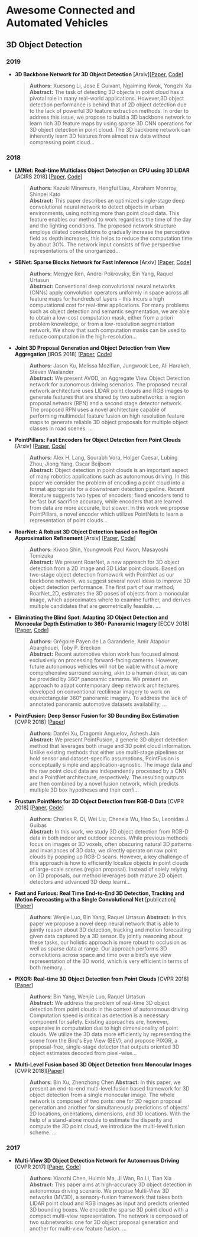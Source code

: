 # Awesome Connected and Automated Vehicles

## 3D Object Detection

### 2019

- **3D Backbone Network for 3D Object Detection** [Arxiv][[Paper](https://arxiv.org/pdf/1901.08373.pdf), [Code](https://github.com/Benzlxs/tDBN)]
    > **Authors:** Xuesong Li, Jose E Guivant, Ngaiming Kwok, Yongzhi Xu <br>
    > **Abstract:** The task of detecting 3D objects in point cloud has a pivotal role in many real-world applications. However,3D object detection performance is behind that of 2D object detection due to the lack of powerful 3D feature extraction methods. In order to address this issue, we propose to build a 3D backbone network to learn rich 3D feature maps by using sparse 3D CNN operations for 3D object detection in point cloud. The 3D backbone network can inherently learn 3D features from almost raw data without compressing point cloud...

### 2018

- **LMNet: Real-time Multiclass Object Detection on CPU using 3D LiDAR** [ACIRS 2018] [[Paper](https://arxiv.org/pdf/1805.04902.pdf), [Code](https://github.com/CPFL/Autoware/tree/feature/cnn_lidar_detection)]
    > **Authors:** Kazuki Minemura, Hengfui Liau, Abraham Monrroy, Shinpei Kato <br>
    > **Abstract:** This paper describes an optimized single-stage deep convolutional neural network to detect objects in urban environments, using nothing more than point cloud data. This feature enables our method to work regardless the time of the day and the lighting conditions. The proposed network structure employs dilated convolutions to gradually increase the perceptive field as depth increases, this helps to reduce the computation time by about 30%. The network input consists of five perspective representations of the unorganized...

- **SBNet: Sparse Blocks Network for Fast Inference** [Arxiv] [[Paper](https://arxiv.org/pdf/1801.02108.pdf), [Code](https://github.com/uber/sbnet)]
    > **Authors:** Mengye Ren, Andrei Pokrovsky, Bin Yang, Raquel Urtasun <br>
    > **Abstract:** Conventional deep convolutional neural networks (CNNs) apply convolution operators uniformly in space across all feature maps for hundreds of layers - this incurs a high computational cost for real-time applications. For many problems such as object detection and semantic segmentation, we are able to obtain a low-cost computation mask, either from a priori problem knowledge, or from a low-resolution segmentation network. We show that such computation masks can be used to reduce computation in the high-resolution...

- **Joint 3D Proposal Generation and Object Detection from View Aggregation** [IROS 2018] [[Paper](https://arxiv.org/pdf/1712.02294), [Code](https://github.com/kujason/avod)]
    > **Authors:** Jason Ku, Melissa Mozifian, Jungwook Lee, Ali Harakeh, Steven Waslander <br>
    > **Abstract:** We present AVOD, an Aggregate View Object Detection network for autonomous driving scenarios. The proposed neural network architecture uses LIDAR point clouds and RGB images to generate features that are shared by two subnetworks: a region proposal network (RPN) and a second stage detector network. The proposed RPN uses a novel architecture capable of performing multimodal feature fusion on high resolution feature maps to generate reliable 3D object proposals for multiple object classes in road scenes. ...

- **PointPillars: Fast Encoders for Object Detection from Point Clouds** [Arxiv] [[Paper](https://arxiv.org/pdf/1812.05784), [Code](https://github.com/nutonomy/second.pytorch)]
    > **Authors:** Alex H. Lang, Sourabh Vora, Holger Caesar, Lubing Zhou, Jiong Yang, Oscar Beijbom <br>
    > **Abstract:** Object detection in point clouds is an important aspect of many robotics applications such as autonomous driving. In this paper we consider the problem of encoding a point cloud into a format appropriate for a downstream detection pipeline. Recent literature suggests two types of encoders; fixed encoders tend to be fast but sacrifice accuracy, while encoders that are learned from data are more accurate, but slower. In this work we propose PointPillars, a novel encoder which utilizes PointNets to learn a representation of point clouds...

- **RoarNet: A Robust 3D Object Detection based on RegiOn Approximation Refinement** [Arxiv] [[Paper](https://arxiv.org/pdf/1811.03818v1.pdf), [Code](https://github.com/Kiwoo/RoarNet)]
    > **Authors:** Kiwoo Shin, Youngwook Paul Kwon, Masayoshi Tomizuka <br>
    > **Abstract:** We present RoarNet, a new approach for 3D object detection from a 2D image and 3D Lidar point clouds. Based on two-stage object detection framework with PointNet as our backbone network, we suggest several novel ideas to improve 3D object detection performance. The first part of our method, RoarNet_2D, estimates the 3D poses of objects from a monocular image, which approximates where to examine further, and derives multiple candidates that are geometrically feasible. ...

- **Eliminating the Blind Spot: Adapting 3D Object Detection and Monocular Depth Estimation to 360◦ Panoramic Imagery** [ECCV 2018][[Paper](https://arxiv.org/pdf/1808.06253v1.pdf), [Code](https://github.com/gdlg/panoramic-depth-estimation)]
    > **Authors:** Grégoire Payen de La Garanderie, Amir Atapour Abarghouei, Toby P. Breckon <br>
    > **Abstract:** Recent automotive vision work has focused almost exclusively on processing forward-facing cameras. However, future autonomous vehicles will not be viable without a more comprehensive surround sensing, akin to a human driver, as can be provided by 360° panoramic cameras. We present an approach to adapt contemporary deep network architectures developed on conventional rectilinear imagery to work on equirectangular 360° panoramic imagery. To address the lack of annotated panoramic automotive datasets availability, ...

- **PointFusion: Deep Sensor Fusion for 3D Bounding Box Estimation** [CVPR 2018] [[Paper](https://arxiv.org/abs/1711.10871)]
    > **Authors:** Danfei Xu, Dragomir Anguelov, Ashesh Jain <br>
    > **Abstract:**   We present PointFusion, a generic 3D object detection method that leverages both image and 3D point cloud information. Unlike existing methods that either use multi-stage pipelines or hold sensor and dataset-specific assumptions, PointFusion is conceptually simple and application-agnostic. The image data and the raw point cloud data are independently processed by a CNN and a PointNet architecture, respectively. The resulting outputs are then combined by a novel fusion network, which predicts multiple 3D box hypotheses and their confi...

- **Frustum PointNets for 3D Object Detection from RGB-D Data** [CVPR 2018] [[Paper](https://arxiv.org/abs/1711.08488), [Code](https://github.com/charlesq34/frustum-pointnets)]
    > **Authors:** Charles R. Qi, Wei Liu, Chenxia Wu, Hao Su, Leonidas J. Guibas <br>
    > **Abstract:**   In this work, we study 3D object detection from RGB-D data in both indoor and outdoor scenes. While previous methods focus on images or 3D voxels, often obscuring natural 3D patterns and invariances of 3D data, we directly operate on raw point clouds by popping up RGB-D scans. However, a key challenge of this approach is how to efficiently localize objects in point clouds of large-scale scenes (region proposal). Instead of solely relying on 3D proposals, our method leverages both mature 2D object detectors and advanced 3D deep learni...

- **Fast and Furious: Real Time End-to-End 3D Detection, Tracking and Motion Forecasting with a Single Convolutional Net** [publication][[Paper](http://openaccess.thecvf.com/content_cvpr_2018/papers/Luo_Fast_and_Furious_CVPR_2018_paper.pdf)]
    > **Authors:** Wenjie Luo, Bin Yang, Raquel Urtasun
    > **Abstract:** In this paper we propose a novel deep neural network that is able to jointly reason about 3D detection, tracking and motion forecasting given data captured by a 3D sensor. By jointly reasoning about these tasks, our holistic approach is more robust to occlusion as well as sparse data at range. Our approach performs 3D convolutions across space and time over a bird’s eye view representation of the 3D world, which is very efficient in terms of both memory...

- **PIXOR: Real-time 3D Object Detection from Point Clouds** [CVPR 2018] [[Paper](https://arxiv.org/abs/1902.06326)]
    > **Authors:** Bin Yang, Wenjie Luo, Raquel Urtasun <br>
    > **Abstract:**   We address the problem of real-time 3D object detection from point clouds in the context of autonomous driving. Computation speed is critical as detection is a necessary component for safety. Existing approaches are, however, expensive in computation due to high dimensionality of point clouds. We utilize the 3D data more efficiently by representing the scene from the Bird's Eye View (BEV), and propose PIXOR, a proposal-free, single-stage detector that outputs oriented 3D object estimates decoded from pixel-wise...

- **Multi-Level Fusion based 3D Object Detection from Monocular Images** [CVPR 2018][[Paper](http://openaccess.thecvf.com/content_cvpr_2018/papers/Xu_Multi-Level_Fusion_Based_CVPR_2018_paper.pdf)]
    > **Authors:** Bin Xu, Zhenzhong Chen
    > **Abstract:** In this paper, we present an end-to-end multi-level fusion based framework for 3D object detection from a single monocular image. The whole network is composed of two parts: one for 2D region proposal generation and another for simultaneously predictions of objects’ 2D locations, orientations, dimensions, and 3D locations. With the help of a stand-alone module to estimate the disparity and compute the 3D point cloud, we introduce the multi-level fusion scheme. ...

### 2017

- **Multi-View 3D Object Detection Network for Autonomous Driving** [CVPR 2017] [[Paper](https://arxiv.org/pdf/1611.07759), [Code](https://github.com/bostondiditeam/MV3D)]
    > **Authors:** Xiaozhi Chen, Huimin Ma, Ji Wan, Bo Li, Tian Xia <br>
    > **Abstract:** This paper aims at high-accuracy 3D object detection in autonomous driving scenario. We propose Multi-View 3D networks (MV3D), a sensory-fusion framework that takes both LIDAR point cloud and RGB images as input and predicts oriented 3D bounding boxes. We encode the sparse 3D point cloud with a compact multi-view representation. The network is composed of two subnetworks: one for 3D object proposal generation and another for multi-view feature fusion. ...
